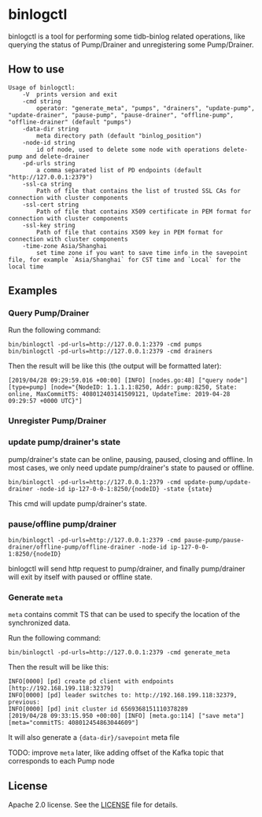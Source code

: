 # binlogctl

binlogctl is a tool for performing some tidb-binlog related operations, like querying the status of Pump/Drainer and unregistering some Pump/Drainer.

## How to use

```
Usage of binlogctl:
	-V	prints version and exit
	-cmd string
		operator: "generate_meta", "pumps", "drainers", "update-pump", "update-drainer", "pause-pump", "pause-drainer", "offline-pump", "offline-drainer" (default "pumps")
	-data-dir string
		meta directory path (default "binlog_position")
	-node-id string
		id of node, used to delete some node with operations delete-pump and delete-drainer
	-pd-urls string
		a comma separated list of PD endpoints (default "http://127.0.0.1:2379")
	-ssl-ca string
		Path of file that contains the list of trusted SSL CAs for connection with cluster components
	-ssl-cert string
		Path of file that contains X509 certificate in PEM format for connection with cluster components
	-ssl-key string
		Path of file that contains X509 key in PEM format for connection with cluster components
	-time-zone Asia/Shanghai
		set time zone if you want to save time info in the savepoint file, for example `Asia/Shanghai` for CST time and `Local` for the local time
```

## Examples

### Query Pump/Drainer

Run the following command:

```
bin/binlogctl -pd-urls=http://127.0.0.1:2379 -cmd pumps
bin/binlogctl -pd-urls=http://127.0.0.1:2379 -cmd drainers
```

Then the result will be like this (the output will be formatted later):

```
[2019/04/28 09:29:59.016 +00:00] [INFO] [nodes.go:48] ["query node"] [type=pump] [node="{NodeID: 1.1.1.1:8250, Addr: pump:8250, State: online, MaxCommitTS: 408012403141509121, UpdateTime: 2019-04-28 09:29:57 +0000 UTC}"]
```

### Unregister Pump/Drainer

### update pump/drainer's state
pump/drainer's state can be online, pausing, paused, closing and offline. In most cases, we only need update pump/drainer's state to paused or offline.
```
bin/binlogctl -pd-urls=http://127.0.0.1:2379 -cmd update-pump/update-drainer -node-id ip-127-0-0-1:8250/{nodeID} -state {state}
```
This cmd will update pump/drainer's state.

### pause/offline pump/drainer
```
bin/binlogctl -pd-urls=http://127.0.0.1:2379 -cmd pause-pump/pause-drainer/offline-pump/offline-drainer -node-id ip-127-0-0-1:8250/{nodeID}
```
binlogctl will send http request to pump/drainer, and finally pump/drainer will exit by itself with paused or offline state.

### Generate `meta`

`meta` contains commit TS that can be used to specify the location of the synchronized data.

Run the following command:

```
bin/binlogctl -pd-urls=http://127.0.0.1:2379 -cmd generate_meta
```

Then the result will be like this:

```
INFO[0000] [pd] create pd client with endpoints [http://192.168.199.118:32379]
INFO[0000] [pd] leader switches to: http://192.168.199.118:32379, previous:
INFO[0000] [pd] init cluster id 6569368151110378289
[2019/04/28 09:33:15.950 +00:00] [INFO] [meta.go:114] ["save meta"] [meta="commitTS: 408012454863044609"]
```

It will also generate a `{data-dir}/savepoint` meta file

TODO: improve `meta` later, like adding offset of the Kafka topic that corresponds to each Pump node

## License

Apache 2.0 license. See the [LICENSE](../LICENSE) file for details.
